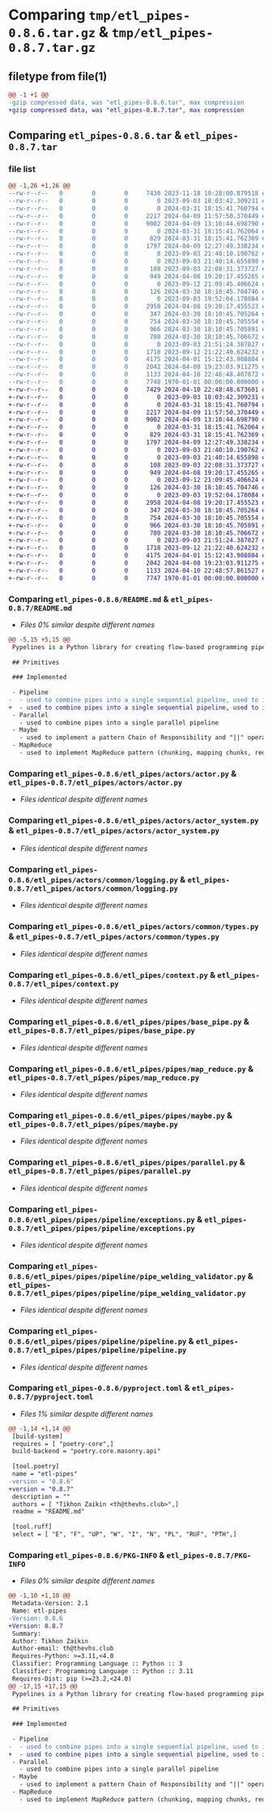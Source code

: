 # Comparing `tmp/etl_pipes-0.8.6.tar.gz` & `tmp/etl_pipes-0.8.7.tar.gz`

## filetype from file(1)

```diff
@@ -1 +1 @@
-gzip compressed data, was "etl_pipes-0.8.6.tar", max compression
+gzip compressed data, was "etl_pipes-0.8.7.tar", max compression
```

## Comparing `etl_pipes-0.8.6.tar` & `etl_pipes-0.8.7.tar`

### file list

```diff
@@ -1,26 +1,26 @@
--rw-r--r--   0        0        0     7430 2023-11-18 10:28:00.879518 etl_pipes-0.8.6/README.md
--rw-r--r--   0        0        0        0 2023-09-03 18:03:42.309231 etl_pipes-0.8.6/etl_pipes/__init__.py
--rw-r--r--   0        0        0        0 2024-03-31 18:15:41.760794 etl_pipes-0.8.6/etl_pipes/actors/__init__.py
--rw-r--r--   0        0        0     2217 2024-04-09 11:57:50.370449 etl_pipes-0.8.6/etl_pipes/actors/actor.py
--rw-r--r--   0        0        0     9002 2024-04-09 13:10:44.698790 etl_pipes-0.8.6/etl_pipes/actors/actor_system.py
--rw-r--r--   0        0        0        0 2024-03-31 18:15:41.762064 etl_pipes-0.8.6/etl_pipes/actors/common/__init__.py
--rw-r--r--   0        0        0      829 2024-03-31 18:15:41.762369 etl_pipes-0.8.6/etl_pipes/actors/common/logging.py
--rw-r--r--   0        0        0     1797 2024-04-09 12:27:49.338234 etl_pipes-0.8.6/etl_pipes/actors/common/types.py
--rw-r--r--   0        0        0        0 2023-09-03 21:40:10.190762 etl_pipes-0.8.6/etl_pipes/common/__init__.py
--rw-r--r--   0        0        0        0 2023-09-03 21:40:14.655898 etl_pipes-0.8.6/etl_pipes/common/utils/__init__.py
--rw-r--r--   0        0        0      108 2023-09-03 22:08:31.373727 etl_pipes-0.8.6/etl_pipes/common/utils/type_hints.py
--rw-r--r--   0        0        0      949 2024-04-08 19:20:17.455265 etl_pipes-0.8.6/etl_pipes/context.py
--rw-r--r--   0        0        0        0 2023-09-12 21:09:45.406624 etl_pipes-0.8.6/etl_pipes/domain/__init__.py
--rw-r--r--   0        0        0      126 2024-03-30 18:10:45.704746 etl_pipes-0.8.6/etl_pipes/domain/types.py
--rw-r--r--   0        0        0        0 2023-09-03 19:52:04.178084 etl_pipes-0.8.6/etl_pipes/pipes/__init__.py
--rw-r--r--   0        0        0     2958 2024-04-08 19:20:17.455523 etl_pipes-0.8.6/etl_pipes/pipes/base_pipe.py
--rw-r--r--   0        0        0      347 2024-03-30 18:10:45.705264 etl_pipes-0.8.6/etl_pipes/pipes/broadcast_parallel.py
--rw-r--r--   0        0        0      754 2024-03-30 18:10:45.705554 etl_pipes-0.8.6/etl_pipes/pipes/map_reduce.py
--rw-r--r--   0        0        0      966 2024-03-30 18:10:45.705891 etl_pipes-0.8.6/etl_pipes/pipes/maybe.py
--rw-r--r--   0        0        0      780 2024-03-30 18:10:45.706672 etl_pipes-0.8.6/etl_pipes/pipes/parallel.py
--rw-r--r--   0        0        0        0 2023-09-03 21:51:24.387827 etl_pipes-0.8.6/etl_pipes/pipes/pipeline/__init__.py
--rw-r--r--   0        0        0     1718 2023-09-12 21:22:40.624232 etl_pipes-0.8.6/etl_pipes/pipes/pipeline/exceptions.py
--rw-r--r--   0        0        0     4175 2024-04-01 15:12:43.908804 etl_pipes-0.8.6/etl_pipes/pipes/pipeline/pipe_welding_validator.py
--rw-r--r--   0        0        0     2042 2024-04-08 19:23:03.911275 etl_pipes-0.8.6/etl_pipes/pipes/pipeline/pipeline.py
--rw-r--r--   0        0        0     1133 2024-04-10 22:46:48.407872 etl_pipes-0.8.6/pyproject.toml
--rw-r--r--   0        0        0     7748 1970-01-01 00:00:00.000000 etl_pipes-0.8.6/PKG-INFO
+-rw-r--r--   0        0        0     7429 2024-04-10 22:48:48.673601 etl_pipes-0.8.7/README.md
+-rw-r--r--   0        0        0        0 2023-09-03 18:03:42.309231 etl_pipes-0.8.7/etl_pipes/__init__.py
+-rw-r--r--   0        0        0        0 2024-03-31 18:15:41.760794 etl_pipes-0.8.7/etl_pipes/actors/__init__.py
+-rw-r--r--   0        0        0     2217 2024-04-09 11:57:50.370449 etl_pipes-0.8.7/etl_pipes/actors/actor.py
+-rw-r--r--   0        0        0     9002 2024-04-09 13:10:44.698790 etl_pipes-0.8.7/etl_pipes/actors/actor_system.py
+-rw-r--r--   0        0        0        0 2024-03-31 18:15:41.762064 etl_pipes-0.8.7/etl_pipes/actors/common/__init__.py
+-rw-r--r--   0        0        0      829 2024-03-31 18:15:41.762369 etl_pipes-0.8.7/etl_pipes/actors/common/logging.py
+-rw-r--r--   0        0        0     1797 2024-04-09 12:27:49.338234 etl_pipes-0.8.7/etl_pipes/actors/common/types.py
+-rw-r--r--   0        0        0        0 2023-09-03 21:40:10.190762 etl_pipes-0.8.7/etl_pipes/common/__init__.py
+-rw-r--r--   0        0        0        0 2023-09-03 21:40:14.655898 etl_pipes-0.8.7/etl_pipes/common/utils/__init__.py
+-rw-r--r--   0        0        0      108 2023-09-03 22:08:31.373727 etl_pipes-0.8.7/etl_pipes/common/utils/type_hints.py
+-rw-r--r--   0        0        0      949 2024-04-08 19:20:17.455265 etl_pipes-0.8.7/etl_pipes/context.py
+-rw-r--r--   0        0        0        0 2023-09-12 21:09:45.406624 etl_pipes-0.8.7/etl_pipes/domain/__init__.py
+-rw-r--r--   0        0        0      126 2024-03-30 18:10:45.704746 etl_pipes-0.8.7/etl_pipes/domain/types.py
+-rw-r--r--   0        0        0        0 2023-09-03 19:52:04.178084 etl_pipes-0.8.7/etl_pipes/pipes/__init__.py
+-rw-r--r--   0        0        0     2958 2024-04-08 19:20:17.455523 etl_pipes-0.8.7/etl_pipes/pipes/base_pipe.py
+-rw-r--r--   0        0        0      347 2024-03-30 18:10:45.705264 etl_pipes-0.8.7/etl_pipes/pipes/broadcast_parallel.py
+-rw-r--r--   0        0        0      754 2024-03-30 18:10:45.705554 etl_pipes-0.8.7/etl_pipes/pipes/map_reduce.py
+-rw-r--r--   0        0        0      966 2024-03-30 18:10:45.705891 etl_pipes-0.8.7/etl_pipes/pipes/maybe.py
+-rw-r--r--   0        0        0      780 2024-03-30 18:10:45.706672 etl_pipes-0.8.7/etl_pipes/pipes/parallel.py
+-rw-r--r--   0        0        0        0 2023-09-03 21:51:24.387827 etl_pipes-0.8.7/etl_pipes/pipes/pipeline/__init__.py
+-rw-r--r--   0        0        0     1718 2023-09-12 21:22:40.624232 etl_pipes-0.8.7/etl_pipes/pipes/pipeline/exceptions.py
+-rw-r--r--   0        0        0     4175 2024-04-01 15:12:43.908804 etl_pipes-0.8.7/etl_pipes/pipes/pipeline/pipe_welding_validator.py
+-rw-r--r--   0        0        0     2042 2024-04-08 19:23:03.911275 etl_pipes-0.8.7/etl_pipes/pipes/pipeline/pipeline.py
+-rw-r--r--   0        0        0     1133 2024-04-10 22:48:57.861527 etl_pipes-0.8.7/pyproject.toml
+-rw-r--r--   0        0        0     7747 1970-01-01 00:00:00.000000 etl_pipes-0.8.7/PKG-INFO
```

### Comparing `etl_pipes-0.8.6/README.md` & `etl_pipes-0.8.7/README.md`

 * *Files 0% similar despite different names*

```diff
@@ -5,15 +5,15 @@
 Pypelines is a Python library for creating flow-based programming pipelines.
 
 ## Primitives
 
 ### Implemented
 
 - Pipeline
-  - used to combine pipes into a single sequential pipeline, used to implement "&&" operator
+  - used to combine pipes into a single sequential pipeline, used to implement "|" operator
 - Parallel
   - used to combine pipes into a single parallel pipeline
 - Maybe
   - used to implement a pattern Chain of Responsibility and "||" operator
 - MapReduce
   - used to implement MapReduce pattern (chunking, mapping chunks, reducing to a single result)
```

### Comparing `etl_pipes-0.8.6/etl_pipes/actors/actor.py` & `etl_pipes-0.8.7/etl_pipes/actors/actor.py`

 * *Files identical despite different names*

### Comparing `etl_pipes-0.8.6/etl_pipes/actors/actor_system.py` & `etl_pipes-0.8.7/etl_pipes/actors/actor_system.py`

 * *Files identical despite different names*

### Comparing `etl_pipes-0.8.6/etl_pipes/actors/common/logging.py` & `etl_pipes-0.8.7/etl_pipes/actors/common/logging.py`

 * *Files identical despite different names*

### Comparing `etl_pipes-0.8.6/etl_pipes/actors/common/types.py` & `etl_pipes-0.8.7/etl_pipes/actors/common/types.py`

 * *Files identical despite different names*

### Comparing `etl_pipes-0.8.6/etl_pipes/context.py` & `etl_pipes-0.8.7/etl_pipes/context.py`

 * *Files identical despite different names*

### Comparing `etl_pipes-0.8.6/etl_pipes/pipes/base_pipe.py` & `etl_pipes-0.8.7/etl_pipes/pipes/base_pipe.py`

 * *Files identical despite different names*

### Comparing `etl_pipes-0.8.6/etl_pipes/pipes/map_reduce.py` & `etl_pipes-0.8.7/etl_pipes/pipes/map_reduce.py`

 * *Files identical despite different names*

### Comparing `etl_pipes-0.8.6/etl_pipes/pipes/maybe.py` & `etl_pipes-0.8.7/etl_pipes/pipes/maybe.py`

 * *Files identical despite different names*

### Comparing `etl_pipes-0.8.6/etl_pipes/pipes/parallel.py` & `etl_pipes-0.8.7/etl_pipes/pipes/parallel.py`

 * *Files identical despite different names*

### Comparing `etl_pipes-0.8.6/etl_pipes/pipes/pipeline/exceptions.py` & `etl_pipes-0.8.7/etl_pipes/pipes/pipeline/exceptions.py`

 * *Files identical despite different names*

### Comparing `etl_pipes-0.8.6/etl_pipes/pipes/pipeline/pipe_welding_validator.py` & `etl_pipes-0.8.7/etl_pipes/pipes/pipeline/pipe_welding_validator.py`

 * *Files identical despite different names*

### Comparing `etl_pipes-0.8.6/etl_pipes/pipes/pipeline/pipeline.py` & `etl_pipes-0.8.7/etl_pipes/pipes/pipeline/pipeline.py`

 * *Files identical despite different names*

### Comparing `etl_pipes-0.8.6/pyproject.toml` & `etl_pipes-0.8.7/pyproject.toml`

 * *Files 1% similar despite different names*

```diff
@@ -1,14 +1,14 @@
 [build-system]
 requires = [ "poetry-core",]
 build-backend = "poetry.core.masonry.api"
 
 [tool.poetry]
 name = "etl-pipes"
-version = "0.8.6"
+version = "0.8.7"
 description = ""
 authors = [ "Tikhon Zaikin <th@thevhs.club>",]
 readme = "README.md"
 
 [tool.ruff]
 select = [ "E", "F", "UP", "W", "I", "N", "PL", "RUF", "PTH",]
```

### Comparing `etl_pipes-0.8.6/PKG-INFO` & `etl_pipes-0.8.7/PKG-INFO`

 * *Files 0% similar despite different names*

```diff
@@ -1,10 +1,10 @@
 Metadata-Version: 2.1
 Name: etl-pipes
-Version: 0.8.6
+Version: 0.8.7
 Summary: 
 Author: Tikhon Zaikin
 Author-email: th@thevhs.club
 Requires-Python: >=3.11,<4.0
 Classifier: Programming Language :: Python :: 3
 Classifier: Programming Language :: Python :: 3.11
 Requires-Dist: pip (>=23.2,<24.0)
@@ -17,15 +17,15 @@
 Pypelines is a Python library for creating flow-based programming pipelines.
 
 ## Primitives
 
 ### Implemented
 
 - Pipeline
-  - used to combine pipes into a single sequential pipeline, used to implement "&&" operator
+  - used to combine pipes into a single sequential pipeline, used to implement "|" operator
 - Parallel
   - used to combine pipes into a single parallel pipeline
 - Maybe
   - used to implement a pattern Chain of Responsibility and "||" operator
 - MapReduce
   - used to implement MapReduce pattern (chunking, mapping chunks, reducing to a single result)
```

